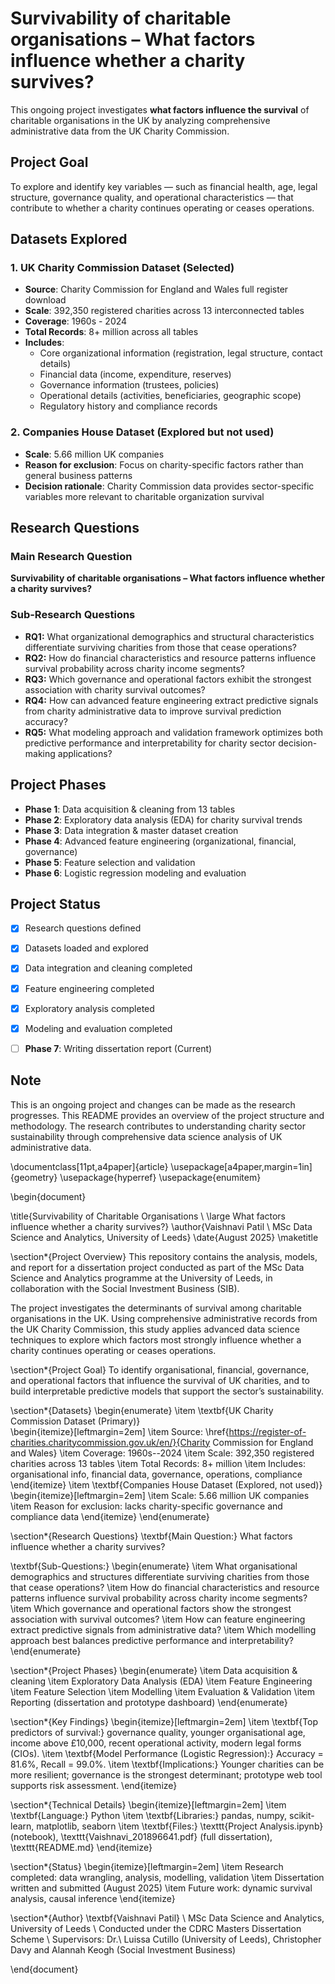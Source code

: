 # Survivability of charitable organisations – What factors influence whether a charity survives?

This ongoing project investigates **what factors influence the survival** of charitable organisations in the UK by analyzing comprehensive administrative data from the UK Charity Commission.

## Project Goal
To explore and identify key variables — such as financial health, age, legal structure, governance quality, and operational characteristics — that contribute to whether a charity continues operating or ceases operations.

## Datasets Explored

### 1. UK Charity Commission Dataset (Selected)
- **Source**: Charity Commission for England and Wales full register download
- **Scale**: 392,350 registered charities across 13 interconnected tables
- **Coverage**: 1960s - 2024
- **Total Records**: 8+ million across all tables
- **Includes**:
  - Core organizational information (registration, legal structure, contact details)
  - Financial data (income, expenditure, reserves)
  - Governance information (trustees, policies)
  - Operational details (activities, beneficiaries, geographic scope)
  - Regulatory history and compliance records

### 2. Companies House Dataset (Explored but not used)
- **Scale**: 5.66 million UK companies
- **Reason for exclusion**: Focus on charity-specific factors rather than general business patterns
- **Decision rationale**: Charity Commission data provides sector-specific variables more relevant to charitable organization survival

## Research Questions

### Main Research Question
**Survivability of charitable organisations – What factors influence whether a charity survives?**

### Sub-Research Questions
- **RQ1:** What organizational demographics and structural characteristics differentiate surviving charities from those that cease operations?
- **RQ2:** How do financial characteristics and resource patterns influence survival probability across charity income segments?
- **RQ3:** Which governance and operational factors exhibit the strongest association with charity survival outcomes?
- **RQ4:** How can advanced feature engineering extract predictive signals from charity administrative data to improve survival prediction accuracy?
- **RQ5:** What modeling approach and validation framework optimizes both predictive performance and interpretability for charity sector decision-making applications?

## Project Phases

- **Phase 1**: Data acquisition & cleaning from 13 tables
- **Phase 2**: Exploratory data analysis (EDA) for charity survival trends
- **Phase 3**: Data integration & master dataset creation
- **Phase 4**: Advanced feature engineering (organizational, financial, governance)
- **Phase 5**: Feature selection and validation
- **Phase 6**: Logistic regression modeling and evaluation

## Project Status
- [x] Research questions defined  
- [x] Datasets loaded and explored
- [x] Data integration and cleaning completed
- [x] Feature engineering completed  
- [x] Exploratory analysis completed
- [x] Modeling and evaluation completed
- [ ] **Phase 7**: Writing dissertation report (Current)


## Note
This is an ongoing project and changes can be made as the research progresses. This README provides an overview of the project structure and methodology. The research contributes to understanding charity sector sustainability through comprehensive data science analysis of UK administrative data.





\documentclass[11pt,a4paper]{article}
\usepackage[a4paper,margin=1in]{geometry}
\usepackage{hyperref}
\usepackage{enumitem}

\begin{document}

\title{Survivability of Charitable Organisations \\ \large What factors influence whether a charity survives?}
\author{Vaishnavi Patil \\ MSc Data Science and Analytics, University of Leeds}
\date{August 2025}
\maketitle

\section*{Project Overview}
This repository contains the analysis, models, and report for a dissertation project conducted as part of the MSc Data Science and Analytics programme at the University of Leeds, in collaboration with the Social Investment Business (SIB).

The project investigates the determinants of survival among charitable organisations in the UK. Using comprehensive administrative records from the UK Charity Commission, this study applies advanced data science techniques to explore which factors most strongly influence whether a charity continues operating or ceases operations.

\section*{Project Goal}
To identify organisational, financial, governance, and operational factors that influence the survival of UK charities, and to build interpretable predictive models that support the sector’s sustainability.

\section*{Datasets}
\begin{enumerate}
  \item \textbf{UK Charity Commission Dataset (Primary)}  
  \begin{itemize}[leftmargin=2em]
    \item Source: \href{https://register-of-charities.charitycommission.gov.uk/en/}{Charity Commission for England and Wales}
    \item Coverage: 1960s--2024
    \item Scale: 392,350 registered charities across 13 tables
    \item Total Records: 8+ million
    \item Includes: organisational info, financial data, governance, operations, compliance
  \end{itemize}
  \item \textbf{Companies House Dataset (Explored, not used)}  
  \begin{itemize}[leftmargin=2em]
    \item Scale: 5.66 million UK companies
    \item Reason for exclusion: lacks charity-specific governance and compliance data
  \end{itemize}
\end{enumerate}

\section*{Research Questions}
\textbf{Main Question:} What factors influence whether a charity survives?  

\textbf{Sub-Questions:}
\begin{enumerate}
  \item What organisational demographics and structures differentiate surviving charities from those that cease operations?
  \item How do financial characteristics and resource patterns influence survival probability across charity income segments?
  \item Which governance and operational factors show the strongest association with survival outcomes?
  \item How can feature engineering extract predictive signals from administrative data?
  \item Which modelling approach best balances predictive performance and interpretability?
\end{enumerate}

\section*{Project Phases}
\begin{enumerate}
  \item Data acquisition \& cleaning
  \item Exploratory Data Analysis (EDA)
  \item Feature Engineering
  \item Feature Selection
  \item Modelling
  \item Evaluation \& Validation
  \item Reporting (dissertation and prototype dashboard)
\end{enumerate}

\section*{Key Findings}
\begin{itemize}[leftmargin=2em]
  \item \textbf{Top predictors of survival:} governance quality, younger organisational age, income above £10,000, recent operational activity, modern legal forms (CIOs).
  \item \textbf{Model Performance (Logistic Regression):} Accuracy = 81.6\%, Recall = 99.0\%.
  \item \textbf{Implications:} Younger charities can be more resilient; governance is the strongest determinant; prototype web tool supports risk assessment.
\end{itemize}

\section*{Technical Details}
\begin{itemize}[leftmargin=2em]
  \item \textbf{Language:} Python
  \item \textbf{Libraries:} pandas, numpy, scikit-learn, matplotlib, seaborn
  \item \textbf{Files:} \texttt{Project Analysis.ipynb} (notebook), \texttt{Vaishnavi\_201896641.pdf} (full dissertation), \texttt{README.md}
\end{itemize}

\section*{Status}
\begin{itemize}[leftmargin=2em]
  \item Research completed: data wrangling, analysis, modelling, validation
  \item Dissertation written and submitted (August 2025)
  \item Future work: dynamic survival analysis, causal inference
\end{itemize}

\section*{Author}
\textbf{Vaishnavi Patil} \\
MSc Data Science and Analytics, University of Leeds \\
Conducted under the CDRC Masters Dissertation Scheme \\
Supervisors: Dr.\ Luissa Cutillo (University of Leeds), Christopher Davy and Alannah Keogh (Social Investment Business)

\end{document}

